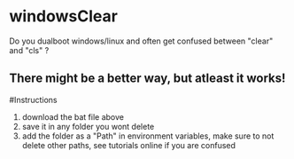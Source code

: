 # windowsClear
Do you dualboot windows/linux and often get confused between "clear" and "cls" ?

## There might be a better way, but atleast it works!
#Instructions 
1. download the bat file above
2. save it in any folder you wont delete
2. add the folder as a "Path" in environment variables, make sure to not delete other paths, see tutorials online if you are confused

